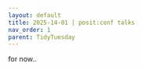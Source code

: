 ```yaml
---
layout: default
title: 2025-14-01 | posit:conf talks
nav_order: 1
parent: TidyTuesday
---
```

for now..
